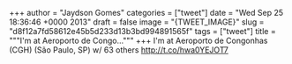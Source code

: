 
+++
author = "Jaydson Gomes"
categories = ["tweet"]
date = "Wed Sep 25 18:36:46 +0000 2013"
draft = false
image = "{TWEET_IMAGE}"
slug = "d8f12a7fd58612e45b5d233d13b3bd994891565f"
tags = ["tweet"]
title = """I'm at Aeroporto de Congo..."""
+++
I'm at Aeroporto de Congonhas (CGH) (São Paulo, SP) w/ 63 others http://t.co/hwa0YEJOT7
